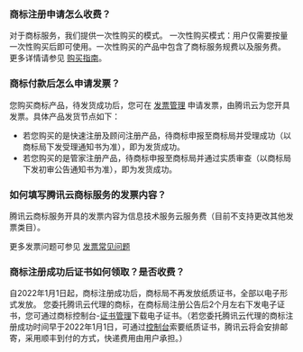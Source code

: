 ### 商标注册申请怎么收费？
对于商标服务，我们提供一次性购买的模式。
一次性购买模式：用户仅需要按量一次性购买后即可使用。一次性购买的产品中包含了商标服务规费以及服务费。
更多详情请参见 [购买指南](https://cloud.tencent.com/document/product/1145/38948)。

### 商标付款后怎么申请发票？

您购买商标产品，待发货成功后，您可在 [发票管理](https://console.cloud.tencent.com/expense/invoice) 申请发票，由腾讯云为您开具发票。具体产品发货节点如下：
- 若您购买的是快速注册及顾问注册产品，待商标申报至商标局并受理成功（以商标局下发受理通知书为准），即为发货成功。
- 若您购买的是管家注册产品，待商标申报至商标局并通过实质审查（以商标局下发初审公告通知书为准），即为发货成功。

### 如何填写腾讯云商标服务的发票内容？
腾讯云商标服务开具的发票内容为信息技术服务云服务费（目前不支持更改其他发票类目）。

更多发票问题可参见 [发票常见问题](https://cloud.tencent.com/document/product/555/7718)



### 商标注册成功后证书如何领取？是否收费？
自2022年1月1日起，商标注册成功后，商标局不再发放纸质证书，全部以电子形式发放。
您委托腾讯云代理的商标，在商标局注册公告后2个月左右下发电子证书，您可通过商标控制台-[证书管理](https://console.cloud.tencent.com/tmr/certificate)下载电子证书。（若您委托腾讯云代理的商标注册成功时间早于2022年1月1日，可通过[控制台](https://console.cloud.tencent.com/tmr/certificate)索要纸质证书，腾讯云将会安排邮寄，采用顺丰到付的方式，快递费用由用户承担。）


